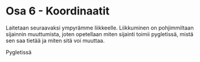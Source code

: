# Osa 6 - Koordinaatit

Laitetaan seuraavaksi ympyrämme liikkeelle. Liikkuminen on pohjimmiltaan sijainnin muuttumista, joten opetellaan miten sijainti toimii pygletissä, mistä sen saa tietää ja miten sitä voi muuttaa.

Pygletissä